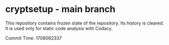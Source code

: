 # cryptsetup - main branch

This repository contains frozen state of the repository.
Its history is cleared. It is used only for static code
analysis with Codacy.

Commit Time: 1708062337